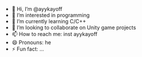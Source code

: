 - 👋 Hi, I’m @ayykayoff
- 👀 I’m interested in programming
- 🌱 I’m currently learning C/C++ 
- 💞️ I’m looking to collaborate on Unity game projects
- 📫 How to reach me: inst ayykayoff
- 😄 Pronouns: he
- ⚡ Fun fact: ...

<!---
ayykayoff/ayykayoff is a ✨ special ✨ repository because its `README.md` (this file) appears on your GitHub profile.
You can click the Preview link to take a look at your changes.
--->
